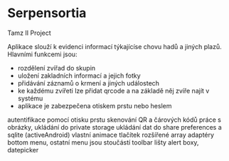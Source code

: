 # Serpensortia
Tamz II Project

Aplikace slouží k evidenci informací týkajícíse chovu hadů a jiných plazů.
Hlavními funkcemi jsou:
- rozdělení zvířad do skupin
- uložení zakladních informací a jejich fotky
- přidávání záznamů o krmení a jiných událostech
- ke každému zvířeti lze přidat qrcode a na základě něj zvíře najít v systému
- aplikace je zabezpečena otiskem prstu nebo heslem

autentifikace pomocí otisku prstu
skenování QR a čárových kódů
práce s obrázky, ukládání do private storage
ukládání dat do share preferences a sqlite (activeAndroid)
vlastní animace tlačítek
rozšířené array adaptéry 
bottom menu, ostatní menu jsou stoučástí toolbar lišty
alert boxy, datepicker
